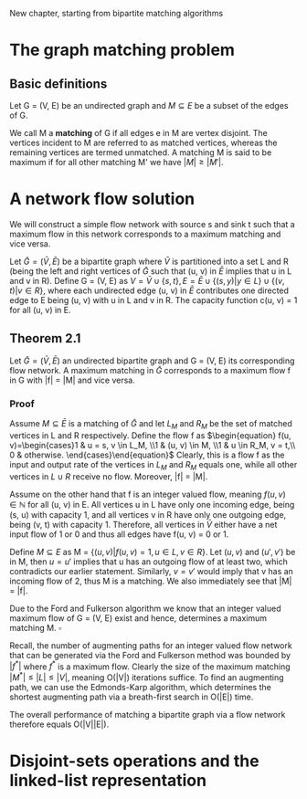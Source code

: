 New chapter, starting from bipartite matching algorithms
# The graph matching problem 
## Basic definitions
Let G = (V, E) be an undirected graph and $M \subseteq E$ be a subset of the edges of G.

We call M a **matching** of G if all edges e in M are vertex disjoint. The vertices incident to M are referred to as matched vertices, whereas the remaining vertices are termed unmatched. A matching M is said to be maximum if for all other matching M' we have $|M| \ge |M'|$. 
# A network flow solution
We will construct a simple flow network with source s and sink t such that a maximum flow in this network corresponds to a maximum matching and vice versa.

Let $\bar{G} = (\bar{V}, \bar{E})$ be a bipartite graph where $\bar{V}$ is partitioned into a set L and R (being the left and right vertices of $\bar{G}$ such that (u, v) in $\bar{E}$ implies that u in L and v in R). Define G = (V, E) as $V = \bar{V} \cup \{s, t\}, E = \bar{E} \cup \{(s, y) | y \in L \} \cup \{(v,t) | v \in R\}$, where each undirected edge (u, v) in $\bar{E}$ contributes one directed edge to E being (u, v) with u in L and v in R. The capacity function c(u, v) = 1 for all (u, v) in E.
## Theorem 2.1
Let $\bar{G} = (\bar{V}, \bar{E})$ an undirected bipartite graph and G = (V, E) its corresponding flow network. A maximum matching in $\bar{G}$ corresponds to a maximum flow f in G with |f| = |M| and vice versa.
### Proof
Assume $M \subseteq \bar{E}$ is a matching of $\bar{G}$ and let $L_M$ and $R_M$ be the set of matched vertices in L and R respectively. Define the flow f as $\begin{equation} f(u, v)=\begin{cases}1 & u = s, v \in L_M, \\1 & (u, v) \in M, \\1 & u \in R_M, v = t,\\ 0 & otherwise. \end{cases}\end{equation}$ 
Clearly, this is a flow f as the input and output rate of the vertices in $L_M$ and $R_M$ equals one, while all other vertices in $L \cup R$ receive no flow. Moreover, |f| = |M|.

Assume on the other hand that f is an integer valued flow, meaning $f(u, v) \in \mathbb{N}$ for all (u, v) in E. All vertices u in L have only one incoming edge, being (s, u) with capacity 1, and all vertices v in R have only one outgoing edge, being (v, t) with capacity 1. Therefore, all vertices in $\bar{V}$ either have a net input flow of 1 or 0 and thus all edges have f(u, v) = 0 or 1. 

Define $M \subseteq E$ as M = $\{(u,v) | f(u,v) = 1 , u \in L, v \in R\}$. Let $(u, v)$ and $(u', v')$ be in M, then $u = u'$ implies that u has an outgoing flow of at least two, which contradicts our earlier statement. Similarly, $v = v'$ would imply that v has an incoming flow of 2, thus M is a matching. We also immediately see that |M| = |f|.

Due to the Ford and Fulkerson algorithm we know that an integer valued maximum flow of G = (V, E) exist and hence, determines a maximum matching M. $\square$ 

Recall, the number of augmenting paths for an integer valued flow network that can be generated via the Ford and Fulkerson method was bounded by $|f^*|$ where $f^*$ is a maximum flow. Clearly the size of the maximum matching $|M^*| \le |L| \le |V|$, meaning O(|V|) iterations suffice. To find an augmenting path, we can use the Edmonds-Karp algorithm, which determines the shortest augmenting path via a breath-first search in O(|E|) time.

The overall performance of matching a bipartite graph via a flow network therefore equals O(|V||E|).
# Disjoint-sets operations and the linked-list representation
